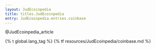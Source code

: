 ```yaml
---
layout: JudEcoinpedia
title: titles.JudEcoinpedia
entry: JudEcoinpedia.entries.coinbase
---
```


@JudEcoinpedia_article

{% t global.lang_tag %}
{% tf resources/JudEcoinpedia/coinbase.md %}
